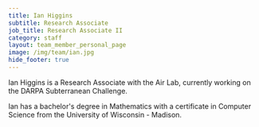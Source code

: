 ```yaml
---
title: Ian Higgins
subtitle: Research Associate
job_title: Research Associate II
category: staff
layout: team_member_personal_page
image: /img/team/ian.jpg
hide_footer: true
---
```


Ian Higgins is a Research Associate with the Air Lab, currently working on the DARPA Subterranean Challenge.

Ian has a bachelor's degree in Mathematics with a certificate in Computer Science from the University of Wisconsin - Madison.
